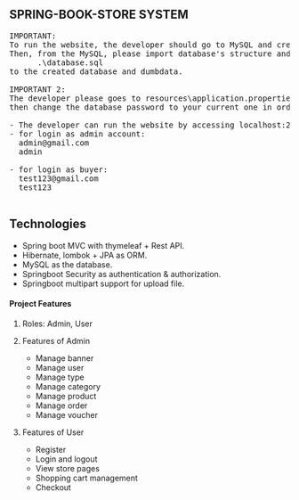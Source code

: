 
## SPRING-BOOK-STORE SYSTEM
<pre>
IMPORTANT: 
To run the website, the developer should go to MySQL and create a schema (database),
Then, from the MySQL, please import database's structure and data from the following folder
      .\database.sql
to the created database and dumbdata.

IMPORTANT 2: 
The developer please goes to resources\application.properties
then change the database password to your current one in order to use it.

- The developer can run the website by accessing localhost:2400
- for login as admin account:
  admin@gmail.com
  admin

- for login as buyer:
  test123@gmail.com
  test123

</pre>

## Technologies

<ul>
    <li>Spring boot MVC with thymeleaf + Rest API.</li>
    <li>Hibernate, lombok + JPA as ORM.</li>
    <li>MySQL as the database.</li>
    <li>Springboot Security as authentication & authorization.</li>
    <li>Springboot multipart support for upload file.</li>
</ul>

#### Project Features

1.	Roles: Admin, User
2.	Features of Admin<br/>
        <ul>
            <li>Manage banner</li>
            <li>Manage user</li>
            <li>Manage type</li>
            <li>Manage category</li>
            <li>Manage product</li>
            <li>Manage order</li>
            <li>Manage voucher</li>
        </ul> 

3.	Features of User
        <ul> 
            <li>Register</li> 
            <li>Login and logout</li> 
            <li>View store pages</li> 
            <li>Shopping cart management</li>
            <li>Checkout</li>
        </ul> 



